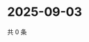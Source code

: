 # 2025-09-03

共 0 条

<!-- BEGIN ZHIHUVIDEO -->
<!-- 最后更新时间 Wed Sep 03 2025 00:13:57 GMT+0800 (China Standard Time) -->

<!-- END ZHIHUVIDEO -->
